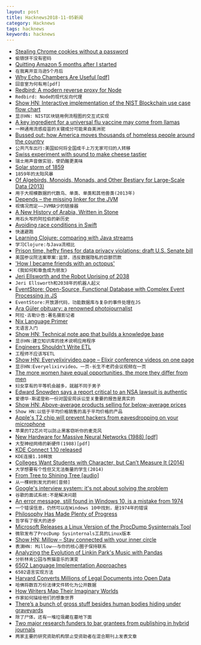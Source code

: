 ```yaml
---
layout: post
title: Hacknews2018-11-05新闻
category: Hacknews
tags: hacknews
keywords: hacknews
---
```




- [Stealing Chrome cookies without a password](https://mango.pdf.zone/stealing-chrome-cookies-without-a-password)
- `偷铬饼干没有密码`
- [Quitting Amazon 5 months after I started](https://medium.com/@andrewgoldis/why-i-quit-amazon-just-5-months-after-ive-started-4ce872520f02)
- `在我离开亚马逊5个月后`
- [Why Echo Chambers Are Useful [pdf]](https://www.economics.ox.ac.uk/materials/jm_papers/921/echochambers.pdf)
- `回音室为何有用[pdf]`
- [Redbird: A modern reverse proxy for Node](https://github.com/OptimalBits/redbird)
- `Redbird: Node的现代反向代理`
- [Show HN: Interactive implementation of the NIST Blockchain use case flow chart](https://brucemacd.github.io/You-Dont-Need-A-Blockchain/)
- `显示HN: NIST区块链用例流程图的交互式实现`
- [A key ingredient for a universal flu vaccine may come from llamas](http://www.latimes.com/science/sciencenow/la-sci-sn-universal-flu-vaccine-llamas-20181102-story.html)
- `一种通用流感疫苗的关键成分可能来自美洲驼`
- [Bussed out: how America moves thousands of homeless people around the country](https://www.theguardian.com/us-news/ng-interactive/2017/dec/20/bussed-out-america-moves-homeless-people-country-study)
- `公共汽车出行:美国如何将全国成千上万无家可归的人转移`
- [Swiss experiment with sound to make cheese tastier](https://phys.org/news/2018-11-cheesy-music-swiss-cheese-tastier.html)
- `瑞士用声音做实验，使奶酪更美味`
- [Solar storm of 1859](https://en.wikipedia.org/wiki/Solar_storm_of_1859)
- `1859年的太阳风暴`
- [Of Algebirds, Monoids, Monads, and Other Bestiary for Large-Scale Data (2013)](http://www.michael-noll.com/blog/2013/12/02/twitter-algebird-monoid-monad-for-large-scala-data-analytics/)
- `用于大规模数据的代数鸟、单类、单类和其他兽类(2013年)`
- [Depends – the missing linker for the JVM](https://github.com/bgard6977/depends)
- `视情况而定——JVM缺少的链接器`
- [A New History of Arabia, Written in Stone](https://www.newyorker.com/culture/culture-desk/a-new-history-of-arabia-written-in-stone/)
- `用石头写的阿拉伯的新历史`
- [Avoiding race conditions in Swift](https://www.swiftbysundell.com/posts/avoiding-race-conditions-in-swift)
- `快速避跑`
- [Learning Clojure: comparing with Java streams](https://blog.frankel.ch/learning-clojure/5/)
- `学习Clojure:与Java流相比`
- [Prison time, hefty fines for data privacy violations: draft U.S. Senate bill](https://www.reuters.com/article/us-usa-internet-privacy/prison-time-hefty-fines-for-data-privacy-violations-draft-u-s-senate-bill-idUSKCN1N65U2?)
- `美国参议院法案草案:监禁，违反数据隐私的巨额罚款`
- [&#39;How I became friends with an octopus&#39;](https://www.bbc.com/news/world-africa-45967535)
- `《我如何和章鱼成为朋友》`
- [Jeri Ellsworth and the Robot Uprising of 2038](http://blog.robertelder.org/jeri-ellsworth-robot-uprising/)
- `Jeri Ellsworth和2038年的机器人起义`
- [EventStore: Open-Source, Functional Database with Complex Event Processing in JS](https://github.com/eventstore/eventstore)
- `EventStore:开放源代码，功能数据库与复杂的事件处理在JS`
- [Ara Güler obituary: a renowned photojournalist](https://www.theguardian.com/artanddesign/2018/oct/30/ara-guler-obituary)
- `阿拉·古勒讣告:著名摄影记者`
- [Nix Language Primer](http://www.binaryphile.com/nix/2018/07/22/nix-language-primer.html)
- `无语言入门`
- [Show HN: Technical note app that builds a knowledge base](http://monocorpus.com)
- `显示HN:建立知识库的技术说明应用程序`
- [Engineers Shouldn’t Write ETL](https://multithreaded.stitchfix.com/blog/2016/03/16/engineers-shouldnt-write-etl/)
- `工程师不应该写ETL`
- [Show HN: Everyelixirvideo.page – Elixir conference videos on one page](http://everyelixirvideo.page)
- `显示HN:Everyelixirvideo。一页-长生不老药会议视频在一页`
- [The more women have equal opportunities, the more they differ from men](http://science.sciencemag.org/content/362/6412/eaas9899)
- `妇女享有的平等机会越多，就越不同于男子`
- [Edward Snowden says a report critical to an NSA lawsuit is authentic](https://techcrunch.com/2018/11/03/edward-snowden-nsa-lawsuit-jewel-authentic/)
- `爱德华·斯诺登称一份对国安局诉讼至关重要的报告是真实的`
- [Show HN: Above-average products selling for below-average prices](https://www.goodcheapandfast.com)
- `Show HN:以低于平均价格销售的高于平均价格的产品`
- [Apple&#39;s T2  chip will prevent hackers from eavesdropping on your microphone](https://techcrunch.com/2018/10/30/apple-t2-security-chip-microphone-eavesdropping/)
- `苹果的T2芯片可以防止黑客窃听你的麦克风`
- [New Hardware for Massive Neural Networks (1988) [pdf]](https://papers.nips.cc/paper/22-new-hardware-for-massive-neural-networks.pdf)
- `大型神经网络的新硬件(1988)[pdf]`
- [KDE Connect 1.10 released](https://nicolasfella.wordpress.com/2018/11/04/kde-connect-new-stuff-0x3/)
- `KDE连接1.10释放`
- [Colleges Want Students with Character, but Can’t Measure It (2014)](http://nautil.us/issue/12/feedback/colleges-want-students-with-character-but-cant-measure-it)
- `大学想要有个性但又无法衡量的学生(2014)`
- [From Tree to Shining Tree [audio]](https://www.wnycstudios.org/story/from-tree-to-shining-tree)
- `从一棵树到发光的树[音频]`
- [Google&#39;s interview system: it&#39;s not about solving the problem](https://threader.app/thread/1058433116002381824)
- `谷歌的面试系统:不是解决问题`
- [An error message, still found in Windows 10, is a mistake from 1974](https://threadreaderapp.com/thread/1058676834940776450.html)
- `一个错误信息，仍然可以在Windows 10中找到，是1974年的错误`
- [Philosophy Has Made Plenty of Progress](https://blogs.scientificamerican.com/cross-check/philosophy-has-made-plenty-of-progress/)
- `哲学有了很大的进步`
- [Microsoft Releases a Linux Version of the ProcDump Sysinternals Tool](https://github.com/Microsoft/ProcDump-for-Linux)
- `微软发布了ProcDump Sysinternals工具的Linux版本`
- [Show HN: Millow – Stay connected with your inner circle](https://millow.app)
- `表演HN: Millow——与你的核心圈子保持联系`
- [Analyzing the Evolution of Linkin Park&#39;s Music with Pandas](https://kvsingh.github.io/lp-music.html)
- `分析林肯公园与熊猫音乐的演变`
- [6502 Language Implementation Approaches](https://dwheeler.com/6502/)
- `6502语言实现方法`
- [Harvard Converts Millions of Legal Documents into Open Data](http://www.govtech.com/analytics/Harvard-Converts-Millions-of-Legal-Documents-into-Open-Data.html)
- `哈佛将数百万份法律文件转化为公开数据`
- [How Writers Map Their Imaginary Worlds](https://www.atlasobscura.com/articles/writers-maps)
- `作家如何描绘他们的想象世界`
- [There’s a bunch of gross stuff besides human bodies hiding under graveyards](https://www.atlasobscura.com/articles/cemetery-soil-human-remains)
- `除了尸体，还有一堆垃圾藏在墓地下面`
- [Two major research funders to bar grantees from publishing in hybrid journals](https://www.sciencemag.org/news/2018/11/win-open-access-two-major-funders-bar-grantees-publishing-hybrid-journals)
- `两家主要的研究资助机构禁止受资助者在混合期刊上发表文章`


